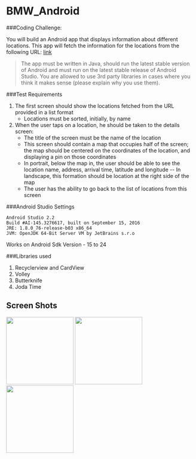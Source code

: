 # BMW_Android

###Coding Challenge:

You will build an Android app that displays information about different locations.
This app will fetch the information for the locations from the following URL: [link](http://localsearch.azurewebsites.net/api/Locations "Google's Homepage")

> The app must be written in Java, should run the latest stable version of Android and must run on the latest stable release of Android Studio. You are allowed to use 3rd party libraries in cases where you think it makes sense (please explain why you use them).

###Test Requirements
1. The first screen should show the locations fetched from the URL provided in a list format
   - Locations must be sorted, initially, by name
2. When the user taps on a location, he should be taken to the details screen:
   - The title of the screen must be the name of the location
   - This screen should contain a map that occupies half of the screen; the map should be centered on the coordinates of the location, and displaying a pin on those coordinates
   - In portrait, below the map in, the user should be able to see the location name, address, arrival time, latitude and longitude
     -- In landscape, this formation should be location at the right side of the map
   - The user has the ability to go back to the list of locations from this screen

###Android Studio Settings

```
Android Studio 2.2
Build #AI-145.3276617, built on September 15, 2016
JRE: 1.8.0_76-release-b03 x86_64
JVM: OpenJDK 64-Bit Server VM by JetBrains s.r.o
```
Works on Android Sdk Version - 15 to 24

###Libraries used

1. Recyclerview and CardView
2. Volley
3. Butterknife
4. Joda Time


## Screen Shots
<img src="https://raw.github.com/pravinkandala/bmwandroid/master/Screens/Screen1.jpg" width="180" /> <img src="https://raw.github.com/pravinkandala/bmwandroid/master/Screens/Screen2.jpg" width="180" /> <img src="https://raw.github.com/pravinkandala/bmwandroid/master/Screens/Screen3.jpg" height="180" />




